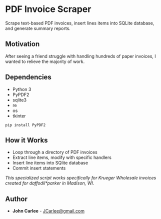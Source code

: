 # PDF Invoice Scraper
Scrape text-based PDF invoices, insert lines items into SQLite database, and generate summary reports.

## Motivation
After seeing a friend struggle with handling hundreds of paper invoices, I wanted to relieve the majority of work.

## Dependencies
* Python 3
* PyPDF2
* sqlite3
* re
* os
* tkinter

```
pip install PyPDF2
```

## How it Works
* Loop through a directory of PDF invoices
* Extract line items, modify with specific handlers
* Insert line items into SQlite database
* Commit insert statements

_This specialized script works specifically for Krueger Wholesale invoices created for daffodil*parker in Madison, WI._
## Author

* **John Carlee** - JCarlee@gmail.com
